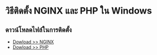 # วิธีติดตั้ง NGINX และ PHP ใน Windows

## ดาวน์โหลดไฟล์ในการติดตั้ง
- [Dowload >> NGINX](https://nginx.org/en/download.html?_ga=2.145956788.1835712085.1660590655-1421239800.1660590655)
- [Dowload >> PHP](https://windows.php.net/)
